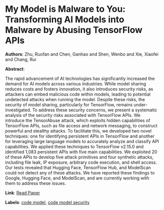 # My Model is Malware to You: Transforming AI Models into Malware by Abusing TensorFlow APIs

**Authors**: Zhu, Ruofan and Chen, Ganhao and Shen, Wenbo and Xie, Xiaofei and Chang, Rui

**Abstract**:

The rapid advancement of AI technologies has significantly increased the demand for AI models across various industries. While model sharing reduces costs and fosters innovation, it also introduces security risks, as attackers can embed malicious code within models, leading to potential undetected attacks when running the model. Despite these risks, the security of model sharing, particularly for TensorFlow, remains under-investigated. To address these security concerns, we present a systematic analysis of the security risks associated with TensorFlow APIs. We introduce the TensorAbuse attack, which exploits hidden capabilities of TensorFlow APIs, such as file access and network messaging, to construct powerful and stealthy attacks. To facilitate this, we developed two novel techniques: one for identifying persistent APIs in TensorFlow and another for leveraging large language models to accurately analyze and classify API capabilities. We applied these techniques to TensorFlow v2.15.0 and identified 1,083 persistent APIs with five main capabilities. We exploited 20 of these APIs to develop five attack primitives and four synthetic attacks, including file leak, IP exposure, arbitrary code execution, and shell access. Our tests revealed that Hugging Face, TensorFlow Hub, and ModelScan could not detect any of these attacks. We have reported these findings to Google, Hugging Face, and ModelScan, and are currently working with them to address these issues.

**Link**: [Read Paper](https://ieeexplore.ieee.org/stamp/stamp.jsp?tp=&arnumber=11023358)

**Labels**: [code model](../../labels/code_model.md), [code model security](../../labels/code_model_security.md)
